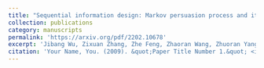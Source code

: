 ```yaml
---
title: "Sequential information design: Markov persuasion process and its efficient reinforcement learning"
collection: publications
category: manuscripts
permalink: 'https://arxiv.org/pdf/2202.10678'
excerpt: 'Jibang Wu, Zixuan Zhang, Zhe Feng, Zhaoran Wang, Zhuoran Yang, Michael I Jordan, Haifeng Xu.'
citation: 'Your Name, You. (2009). &quot;Paper Title Number 1.&quot; <i>Journal 1</i>. 1(1).'
---
```

